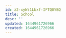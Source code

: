 ```yaml
---
id: z2-xyWz1Lbxf-IFTQ0YBQ
title: School
desc: ''
updated: 1644961726966
created: 1644961726966
---
```


